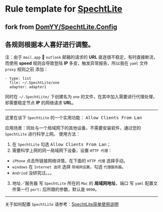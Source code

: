 # Rule template for [SpechtLite](https://github.com/zhuhaow/SpechtLite)

## fork from [DomYY/SpechtLite.Config](https://github.com/DomYY/SpechtLite.Config)

## 各规则根据本人喜好进行调整。
注：由于 `mail.app` 🔗 `outlook` 邮箱的请求的 **URL** 直连很不稳定，有时直接断流，而使用 **speed** 规则会导致登陆 **IP** 多变，触发异常报告，所以我在 `yaml` 文件 `proxy` 规则之前 添加：
```
- type: list
  file: ~/.SpechtLite/one
  adapter: adapter1
```
同时在 `~/.SpechtLite/` 下创建名为  `one` 的文件，在其中加入需要进行代理处理，却需要稳定节点 **IP** 的网络请求 **URL**。

---
这里在谈下 `SpechtLite` 的一个实用功能： <kbd>Allow Clients From Lan</kbd>

应用场景：同处与一个局域网下的其他设备，不需要安装软件，通过您的 `SpechtLite` 进行科学上网。
使用方法：

1. 在 `SpechtLite` 勾选 <kbd>Allow Clients From Lan</kbd>；
2. 需要科学上网的同一局域网下设备，设置 `HTTP 代理`：
  - `iPhone` 点击所链接网络详情，在下面的 `HTTP 代理` 选择手动。
  - `windows` 在 `Internet 选项` 选择 `局域网设置`，勾选 `代理服务器`。
  - `Andriod` 没研究过。。。
3. 地址／服务器 写 `SpechtLite` 所在的 `Mac` 的 **局域网地址**，端口 写 `yaml` 配置文件第一行 `port:` 后所跟的参数，默认是 `9090`。


---


关于如何配置 `SpechtLite` 请参考：[SpechtLite简单使用说明](http://chengluffy.tech/2016/11/29/SpechtLite简单使用说明/)
